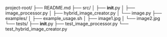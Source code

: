 project-root/
├── README.md
├── src/
│   ├── __init__.py
│   ├── image_processor.py
│   ├── hybrid_image_creator.py
│   └── image.py
├── examples/
│   ├── example_usage.sh
│   ├── image1.jpg
│   └── image2.jpg
└── tests/
    ├── __init__.py
    ├── test_image_processor.py
    └── test_hybrid_image_creator.py